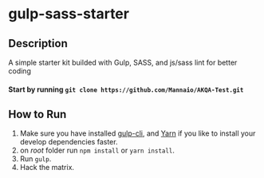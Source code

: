 # gulp-sass-starter

## Description

A simple starter kit builded with Gulp, SASS, and js/sass lint for better coding

#### Start by running `git clone https://github.com/Mannaio/AKQA-Test.git`

## How to Run
1. Make sure you have installed [gulp-cli](https://gulpjs.com/), and [Yarn](https://yarnpkg.com) if you like to install your develop dependencies faster.
1. on *root* folder run `npm install` or `yarn install`.
1. Run `gulp`.
1. Hack the matrix.
